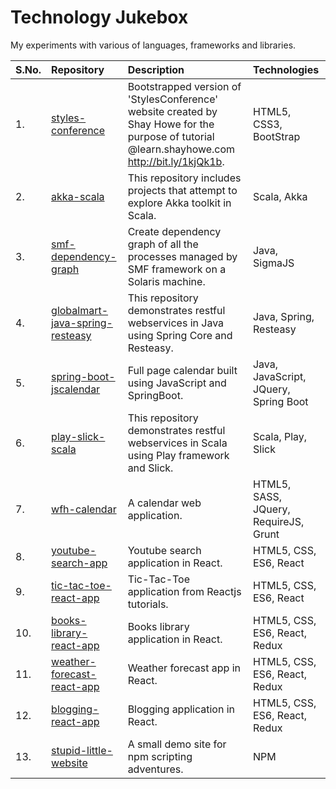 # Technology Jukebox
My experiments with various of languages, frameworks and libraries.

|S.No.|Repository|Description|Technologies|
|:----|:---------|:----------|:-----------|
|1.|[styles-conference](https://github.com/codingkapoor/styles-conference)|Bootstrapped version of 'StylesConference' website created by Shay Howe for the purpose of tutorial @learn.shayhowe.com http://bit.ly/1kjQk1b.|HTML5, CSS3, BootStrap|
|2.|[akka-scala](https://github.com/codingkapoor/akka-scala)|This repository includes projects that attempt to explore Akka toolkit in Scala.|Scala, Akka|
|3.|[smf-dependency-graph](https://github.com/codingkapoor/smf-dependency-graph)|Create dependency graph of all the processes managed by SMF framework on a Solaris machine.|Java, SigmaJS|
|4.|[globalmart-java-spring-resteasy](https://github.com/codingkapoor/globalmart-java-spring-resteasy)|This repository demonstrates restful webservices in Java using Spring Core and Resteasy.|Java, Spring, Resteasy|
|5.|[spring-boot-jscalendar](https://github.com/codingkapoor/spring-boot-jscalendar)|Full page calendar built using JavaScript and SpringBoot.|Java, JavaScript, JQuery, Spring Boot|
|6.|[play-slick-scala](https://github.com/codingkapoor/play-slick-scala)|This repository demonstrates restful webservices in Scala using Play framework and Slick.|Scala, Play, Slick|
|7.|[wfh-calendar](https://github.com/codingkapoor/wfh-calendar)|A calendar web application.|HTML5, SASS, JQuery, RequireJS, Grunt|
|8.|[youtube-search-app](https://github.com/codingkapoor/youtube-search-app)|Youtube search application in React.|HTML5, CSS, ES6, React|
|9.|[tic-tac-toe-react-app](https://github.com/codingkapoor/tic-tac-toe-react-app)|Tic-Tac-Toe application from Reactjs tutorials.|HTML5, CSS, ES6, React|
|10.|[books-library-react-app](https://github.com/codingkapoor/books-library-react-app)|Books library application in React.|HTML5, CSS, ES6, React, Redux|
|11.|[weather-forecast-react-app](https://github.com/codingkapoor/weather-forecast-react-app)|Weather forecast app in React.|HTML5, CSS, ES6, React, Redux|
|12.|[blogging-react-app](https://github.com/codingkapoor/blogging-react-app)|Blogging application in React.|HTML5, CSS, ES6, React, Redux|
|13.|[stupid-little-website](https://github.com/codingkapoor/stupid-little-website)|A small demo site for npm scripting adventures.|NPM|
